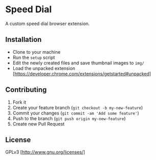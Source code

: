 # Speed Dial

A custom speed dial browser extension.

## Installation

 - Clone to your machine
 - Run the `setup` script
 - Edit the newly created files and save thumbnail images to `img/`
 - Load the unpacked extension [https://developer.chrome.com/extensions/getstarted#unpacked]

## Contributing

1. Fork it
2. Create your feature branch (`git checkout -b my-new-feature`)
3. Commit your changes (`git commit -am 'Add some feature'`)
4. Push to the branch (`git push origin my-new-feature`)
5. Create new Pull Request

## License

GPLv3 [http://www.gnu.org/licenses/]
